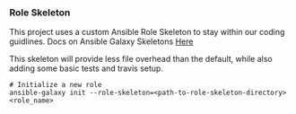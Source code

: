 ### Role Skeleton

This project uses a custom Ansible Role Skeleton to stay within our coding guidlines. Docs on Ansible Galaxy Skeletons [Here](https://docs.ansible.com/ansible/latest/reference_appendices/galaxy.html#create-roles)

This skeleton will provide less file overhead than the default, while also adding some basic tests and travis setup.

```
# Initialize a new role
ansible-galaxy init --role-skeleton=<path-to-role-skeleton-directory> <role_name>
```